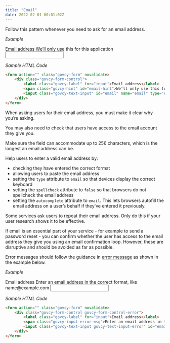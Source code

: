 ```yaml
---
title: "Email"
date: 2022-02-01 00:01:02Z
---
```

Follow this pattern whenever you need to ask for an email address.

*Example*
<div class="govcy-container govcy-p-4  govcy-br-1 govcy-br-standard govcy-mb-4">
<form action="" class="govcy-form" novalidate>
    <div class="govcy-form-control">
        <label class="govcy-label" for="input">Email address</label>
        <span class="govcy-hint" id="email-hint">We’ll only use this for this application</span>
        <input class="govcy-text-input" id="email" name="email" type="email" spellcheck="false" aria-describedby="email-hint" autocomplete="email">
    </div>
</form>
</div>

*Sample HTML Code*

```html
<form action="" class="govcy-form" novalidate>
    <div class="govcy-form-control">
        <label class="govcy-label" for="input">Email address</label>
        <span class="govcy-hint" id="email-hint">We’ll only use this for this application</span>
        <input class="govcy-text-input" id="email" name="email" type="email" spellcheck="false" aria-describedby="email-hint" autocomplete="email">
    </div>
</form>
```

When asking users for their email address, you must make it clear why you’re asking.

You may also need to check that users have access to the email account they give you.

Make sure the field can accommodate up to 256 characters, which is the longest an email address can be.

Help users to enter a valid email address by:
- checking they have entered the correct format
- allowing users to paste the email address
- setting the `type` attribute to `email` so that devices display the correct keyboard
- setting the `spellcheck` attribute to `false` so that browsers do not spellcheck the email address
- setting the `autocomplete` attribute to `email`. This lets browsers autofill the email address on a user’s behalf if they’ve entered it previously.

Some services ask users to repeat their email address. Only do this if your user research shows it to be effective.

If email is an essential part of your service - for example to send a password reset - you can confirm whether the user has access to the email address they give you using an email confirmation loop. However, these are disruptive and should be avoided as far as possible.

Error messages should follow the guidance in [error message](../../components/error_message) as shown in the example below.

*Example*
<div class="govcy-container govcy-p-4  govcy-br-1 govcy-br-standard govcy-mb-4">
<form action="" class="govcy-form" novalidate>
    <div class="govcy-form-control govcy-form-control-error">
        <label class="govcy-label" for="input">Email address</label>
        <span class="govcy-input-error-msg">Enter an email address in the correct format, like name@example.com</span>
        <input class="govcy-text-input govcy-text-input-error" id="email" name="email" type="email" spellcheck="false" aria-describedby="email-hint" autocomplete="email">
    </div>
</form>
</div>

*Sample HTML Code*

```html
<form action="" class="govcy-form" novalidate>
    <div class="govcy-form-control govcy-form-control-error">
        <label class="govcy-label" for="input">Email address</label>
        <span class="govcy-input-error-msg">Enter an email address in the correct format, like name@example.com</span>
        <input class="govcy-text-input govcy-text-input-error" id="email" name="email" type="email" spellcheck="false" aria-describedby="email-hint" autocomplete="email">
    </div>
</form>
```